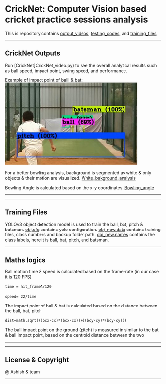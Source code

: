 # CrickNet: Computer Vision based cricket practice sessions analysis

This is repository contains [output_videos](output), [testing_codes](CrickNet_codes), and [training_files](CrickNet_object_detection_training_files)

---
## CrickNet Outputs
Run [CrickNet]CrickNet_video.py) to see the overall analytical results such as ball speed, impact point, swing speed, and performance.

Example of impact point of balll & bat:
![Impact Point](https://github.com/ashish-AIML/Cricket_Analytics_Computer_Vision/blob/master/output/impact_point.JPG "Ball-Bat Impact Point") 

For a better bowling analysis, background is segmented as white & only objects & their motion are visualized. [White_bakground_analysis](white_bakground.mp4)

Bowling Angle is calculated based on the x-y coordinates. [Bowling_angle](cricknet_angle_video.mp4)
***
---
## Training Files
YOLOv3 object detection model is used to train the ball, bat, pitch & batsman. [obj.cfg](obj.cfg) contains yolo configuration. [obj_new.data](obj_new.data) contains training files, class numbers and backup folder path. [obj_new.names](obj_new.names) contains the class labels, here it is ball, bat, pitch, and batsman.
***
## Maths logics
Ball motion time & speed is calculated based on the frame-rate (in our case it is 120 FPS)
```
time = hit_frameA/120

speed= 22/time
```

The impact point of ball & bat is calculated based on the distance between the ball, bat, pitch
```
dist=math.sqrt(((bcx-cx)*(bcx-cx))+((bcy-cy)*(bcy-cy)))
```
The ball impact point on the ground (pitch) is measured in similar to the bat & ball impact point, based on the centroid distance between the two
***

---
## License & Copyright

@ Ashish & team

***
